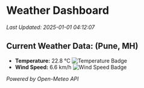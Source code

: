 
# Weather Dashboard

_Last Updated: 2025-01-01 04:12:07_

## Current Weather Data: (Pune, MH)
- **Temperature:** 22.8 °C ![Temperature Badge](https://img.shields.io/badge/Temperature-Medium%20Temp-green)
- **Wind Speed:** 6.6 km/h ![Wind Speed Badge](https://img.shields.io/badge/Wind%20Speed-Low%20Wind-blue)

*Powered by Open-Meteo API*
